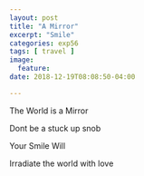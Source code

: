 ```yaml
---
layout: post
title: "A Mirror"
excerpt: "Smile"
categories: exp56
tags: [ travel ]
image:
  feature:
date: 2018-12-19T08:08:50-04:00

---
```


The World is a Mirror

Dont be a stuck up snob

Your Smile Will

Irradiate the world with love

